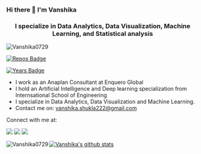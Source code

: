### Hi there 👋 I'm Vanshika
<h3 align="center">I specialize in Data Analytics, Data Visualization, Machine Learning, and Statistical analysis</h3>

<img src="https://komarev.com/ghpvc/?username=Vanshika0729" alt="Vanshika0729" />
  
[![Repos Badge](https://badges.pufler.dev/repos/Vanshika0729)](https://badges.pufler.dev)

[![Years Badge](https://badges.pufler.dev/years/Vanshika0729)](https://badges.pufler.dev)


- I work as an Anaplan Consultant at Enquero Global
- I hold an Artificial Intelligence and Deep learning specialization from Internsational School of Engineering
- I specialize in Data Analytics, Data Visualization and Machine Learning.
- Contact me on: vanshika.shukla222@gmail.com

Connect with me at:

[<img src="https://img.shields.io/badge/linkedin-%230077B5.svg?&style=for-the-badge&logo=linkedin&logoColor=white"/>](https://www.linkedin.com/in/vanshika-shukla/)
[<img src="https://img.shields.io/badge/medium-%2312100E.svg?&style=for-the-badge&logo=medium&logoColor=white"/>](https://vanshikashukla.medium.com/) 
[<img src = "https://img.shields.io/badge/facebook-%231877F2.svg?&style=for-the-badge&logo=facebook&logoColor=white">](https://www.facebook.com/vanshika.shukla.75/)


[![Vanshika's github stats](https://github-readme-stats.vercel.app/api?username=Vanshika0729)](https://github.com/Vanshika0729/github-readme-stats)<img align="left" src="https://github-readme-stats.vercel.app/api/top-langs/?username=Vanshika0729&layout=compact&hide=html" alt="Vanshika0729" />
